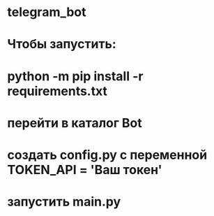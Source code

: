 # telegram_bot
# Чтобы запустить:
# python -m pip install -r requirements.txt
# перейти в каталог Bot
# создать config.py с переменной TOKEN_API = 'Ваш токен'
# запустить main.py
